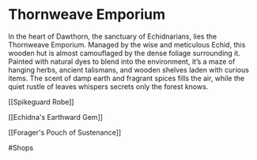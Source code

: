 # Thornweave Emporium

In the heart of Dawthorn, the sanctuary of Echidnarians, lies the Thornweave Emporium. Managed by the wise and meticulous Echid, this wooden hut is almost camouflaged by the dense foliage surrounding it. Painted with natural dyes to blend into the environment, it’s a maze of hanging herbs, ancient talismans, and wooden shelves laden with curious items. The scent of damp earth and fragrant spices fills the air, while the quiet rustle of leaves whispers secrets only the forest knows.

[[Spikeguard Robe]]

[[Echidna's Earthward Gem]]

[[Forager's Pouch of Sustenance]]


#Shops